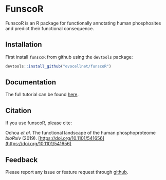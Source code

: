 
# FunscoR

FunscoR is an R package for functionally annotating human phosphosites and predict their functional consequence. 

## Installation
First install `funscoR` from github using the `devtools` package:

```r
devtools::install_github("evocellnet/funscoR")
```

## Documentation

The full tutorial can be found [here](http://evocellnet.github.io/funscoR/).

## Citation

If you use funscoR, please cite:

Ochoa *et al*. The functional landscape of the human phosphoproteome _bioRxiv_ (2019).
[https://doi.org/10.1101/541656](https://doi.org/10.1101/541656)

## Feedback
Please report any issue or feature request through [github](https://github.com/evocellnet/funscoR/issues).
